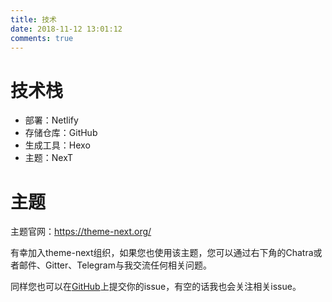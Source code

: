 ```yaml
---
title: 技术
date: 2018-11-12 13:01:12
comments: true
---
```


# 技术栈
- 部署：Netlify
- 存储仓库：GitHub
- 生成工具：Hexo
- 主题：NexT

# 主题
主题官网：<https://theme-next.org/>    

有幸加入theme-next组织，如果您也使用该主题，您可以通过右下角的Chatra或者邮件、Gitter、Telegram与我交流任何相关问题。   

同样您也可以在[GitHub](https://github.com/theme-next/hexo-theme-next)上提交你的issue，有空的话我也会关注相关issue。   

